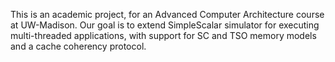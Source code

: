 This is an academic project, for an Advanced Computer Architecture course at UW-Madison. Our goal is to extend SimpleScalar simulator for executing multi-threaded applications, with support for SC and TSO memory models and a cache coherency protocol.